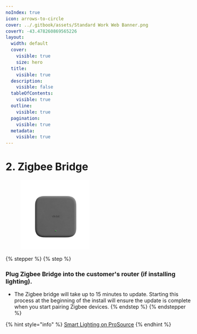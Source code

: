 ```yaml
---
noIndex: true
icon: arrows-to-circle
cover: ../.gitbook/assets/Standard Work Web Banner.png
coverY: -43.478260869565226
layout:
  width: default
  cover:
    visible: true
    size: hero
  title:
    visible: true
  description:
    visible: false
  tableOfContents:
    visible: true
  outline:
    visible: true
  pagination:
    visible: true
  metadata:
    visible: true
---
```


# 2. Zigbee Bridge

<div align="left"><figure><img src="../.gitbook/assets/web_use-lighting-bridge.jpg" alt="" width="188"><figcaption></figcaption></figure></div>

{% stepper %}
{% step %}
### Plug Zigbee Bridge into the customer's router (if installing lighting).

* The Zigbee bridge will take up to 15 minutes to update. Starting this process at the beginning of the install will ensure the update is complete when you start pairing Zigbee devices.
{% endstep %}
{% endstepper %}

{% hint style="info" %}
[Smart Lighting on ProSource](https://prosource.vivint.com/smart-lighting/)
{% endhint %}

